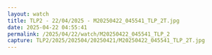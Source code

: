 ```yaml
---
layout: watch
title: TLP2 - 22/04/2025 - M20250422_045541_TLP_2T.jpg
date: 2025-04-22 04:55:41
permalink: /2025/04/22/watch/M20250422_045541_TLP_2
capture: TLP2/2025/202504/20250421/M20250422_045541_TLP_2T.jpg
---
```

